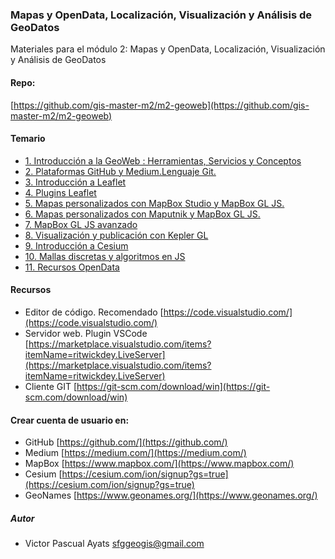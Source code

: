 ### Mapas y OpenData, Localización, Visualización y Análisis de GeoDatos

Materiales para el módulo 2: Mapas y OpenData, Localización, Visualización y Análisis de GeoDatos

#### Repo:
[https://github.com/gis-master-m2/m2-geoweb](https://github.com/gis-master-m2/m2-geoweb)

#### Temario

* [1. Introducción a la GeoWeb : Herramientas, Servicios y Conceptos](introduccion_a_las_tecnologias_geoweb)
* [2. Plataformas GitHub y Medium.Lenguaje Git.](taller_github)
* [3. Introducción a Leaflet](introduccion_a_leaflet)
* [4. Plugins Leaflet](plugins_leaflet)
* [5. Mapas personalizados con MapBox Studio y MapBox GL JS.](introduccion_a_mapbox)
* [6. Mapas personalizados con Maputnik y MapBox GL JS.](introduccion_maputnik)
* [7. MapBox GL JS avanzado](mapbox_avanzado)
* [8. Visualización y publicación con Kepler GL](visualizacion_con_kepler_gl)
* [9. Introducción a Cesium](introduccion_a_cesium)
* [10. Mallas discretas y algoritmos en JS](mallas_discretas_algoritmos)
* [11. Recursos OpenData](recursos_open_data)


#### Recursos

* Editor de código. Recomendado [https://code.visualstudio.com/](https://code.visualstudio.com/)
* Servidor web. Plugin VSCode [https://marketplace.visualstudio.com/items?itemName=ritwickdey.LiveServer](https://marketplace.visualstudio.com/items?itemName=ritwickdey.LiveServer)
* Cliente GIT [https://git-scm.com/download/win](https://git-scm.com/download/win)

#### Crear cuenta de  usuario en:

* GitHub [https://github.com/](https://github.com/)
* Medium [https://medium.com/](https://medium.com/)
* MapBox [https://www.mapbox.com/](https://www.mapbox.com/)
* Cesium  [https://cesium.com/ion/signup?gs=true](https://cesium.com/ion/signup?gs=true)
* GeoNames [https://www.geonames.org/](https://www.geonames.org/)


##### Autor
* Victor Pascual Ayats sfggeogis@gmail.com